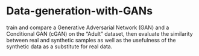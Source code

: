 # Data-generation-with-GANs
train and compare a Generative Adversarial Network (GAN) and a Conditional GAN (cGAN) on the “Adult” dataset, then evaluate the similarity between real and synthetic samples as well as the usefulness of the synthetic data as a substitute for real data. 
